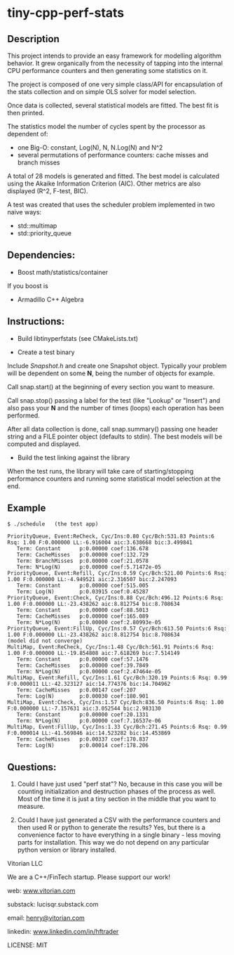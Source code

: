 # tiny-cpp-perf-stats

## Description

This project intends to provide an easy framework for modelling algorithm behavior. It grew organically from the necessity of tapping into the internal CPU performance counters and then generating some statistics on it.

The project is composed of one very simple class/API for encapsulation of the stats collection and on simple OLS solver for model selection.

Once data is collected, several statistical models are fitted. The best fit is then printed.

The statistics model the number of cycles spent by the processor as dependent of:
- one Big-O: constant, Log(N), N, N.Log(N) and N^2
- several permutations of performance counters: cache misses and branch misses

A total of 28 models is generated and fitted. The best model is calculated using the Akaike Information Criterion (AIC). Other metrics are also displayed (R^2, F-test, BIC).

A test was created that uses the scheduler problem implemented in two naive ways:
- std::multimap
- std::priority_queue


## Dependencies:

- Boost math/statistics/container

If you boost is 

- Armadillo C++ Algebra

## Instructions:

- Build libtinyperfstats (see CMakeLists.txt)

- Create a test binary

Include _Snapshot.h_ and create one Snapshot object. Typically your problem will be dependent on some **N**, being the number of objects for example.

Call snap.start() at the beginning of every section you want to measure.

Call snap.stop() passing a label for the test (like "Lookup" or "Insert") and also pass your **N** and the number of times (loops) each operation has been performed.

After all data collection is done, call snap.summary() passing one header string and a FILE pointer object (defaults to stdin). The best models will be computed and displayed.

- Build the test linking against the library

When the test runs, the library will take care of starting/stopping performance counters and running some statistical model selection at the end.

## Example

```
$ ./schedule   (the test app)

PriorityQueue, Event:ReCheck, Cyc/Ins:0.80 Cyc/Bch:531.83 Points:6 Rsq: 1.00 F:0.000000 LL:-6.916004 aic:3.638668 bic:3.499841
   Term: Constant      p:0.00000 coef:136.678
   Term: CacheMisses   p:0.00000 coef:132.729
   Term: BranchMisses  p:0.00000 coef:21.0578
   Term: N*Log(N)      p:0.00000 coef:5.71472e-05
PriorityQueue, Event:Refill, Cyc/Ins:0.59 Cyc/Bch:521.00 Points:6 Rsq: 1.00 F:0.000000 LL:-4.949521 aic:2.316507 bic:2.247093
   Term: Constant      p:0.00000 coef:515.005
   Term: Log(N)        p:0.03915 coef:0.45287
PriorityQueue, Event:Check, Cyc/Ins:0.88 Cyc/Bch:496.12 Points:6 Rsq: 1.00 F:0.000000 LL:-23.438262 aic:8.812754 bic:8.708634
   Term: Constant      p:0.00000 coef:88.5013
   Term: CacheMisses   p:0.00000 coef:165.089
   Term: N*Log(N)      p:0.00000 coef:2.80993e-05
PriorityQueue, Event:FillUp, Cyc/Ins:0.57 Cyc/Bch:613.50 Points:6 Rsq: 1.00 F:0.000000 LL:-23.438262 aic:8.812754 bic:8.708634
(model did not converge)
MultiMap, Event:ReCheck, Cyc/Ins:1.48 Cyc/Bch:561.91 Points:6 Rsq: 1.00 F:0.000000 LL:-19.854808 aic:7.618269 bic:7.514149
   Term: Constant      p:0.00000 coef:57.1476
   Term: CacheMisses   p:0.00000 coef:39.7849
   Term: N*Log(N)      p:0.00000 coef:2.47464e-05
MultiMap, Event:Refill, Cyc/Ins:1.61 Cyc/Bch:320.19 Points:6 Rsq: 0.99 F:0.000011 LL:-42.323127 aic:14.774376 bic:14.704962
   Term: CacheMisses   p:0.00147 coef:207
   Term: Log(N)        p:0.00030 coef:180.901
MultiMap, Event:Check, Cyc/Ins:1.57 Cyc/Bch:836.50 Points:6 Rsq: 1.00 F:0.000000 LL:-7.157631 aic:3.052544 bic:2.983130
   Term: Constant      p:0.00000 coef:20.1331
   Term: N*Log(N)      p:0.00000 coef:7.16537e-06
MultiMap, Event:FillUp, Cyc/Ins:1.33 Cyc/Bch:271.45 Points:6 Rsq: 0.99 F:0.000014 LL:-41.569846 aic:14.523282 bic:14.453869
   Term: CacheMisses   p:0.00337 coef:170.837
   Term: Log(N)        p:0.00014 coef:178.206
```

## Questions:

1) Could I have just used "perf stat"? No, because in this case you will be counting initialization and destruction phases of the process as well. Most of the time it is just a tiny section in the middle that you want to measure.

2) Could I have just generated a CSV with the performance counters and then used R or python to generate the results? Yes, but there is a convenience factor to have everything in a single binary - less moving parts for installation. This way we do not depend on any particular python version or library installed.


Vitorian LLC

We are a C++/FinTech startup. Please support our work!

web: www.vitorian.com

substack: lucisqr.substack.com

email: henry@vitorian.com

linkedin: www.linkedin.com/in/hftrader

LICENSE: MIT
